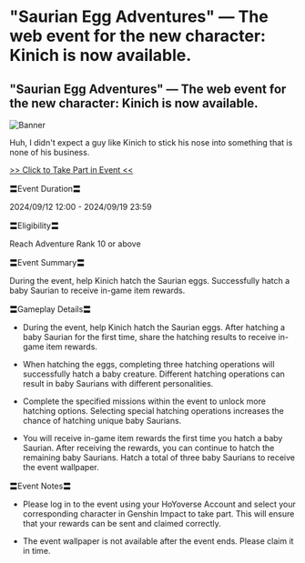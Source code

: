 # "Saurian Egg Adventures" — The web event for the new character: Kinich is now available.
## "Saurian Egg Adventures" — The web event for the new character: Kinich is now available.
![Banner](https://sdk.hoyoverse.com/upload/ann/2024/09/11/902ccb3c0f46c33ea5c1650282e5c8f5_6624812033537413086.jpg)

Huh, I didn't expect a guy like Kinich to stick his nose into something that is none of his business.

[>> Click to Take Part in Event <<](https://act.hoyoverse.com/ys/event/e20240912kinich-c8eubx/index.html?game_biz=hk4e_global&sign_type=2&auth_appid=e20240912kinich&authkey_ver=1&utm_source=ingame&utm_medium=announcement)

〓Event Duration〓

<t class="t_gl" contenteditable="false">2024/09/12 12:00</t> - <t class="t_gl" contenteditable="false">2024/09/19 23:59</t>

〓Eligibility〓

Reach Adventure Rank 10 or above

〓Event Summary〓

During the event, help Kinich hatch the Saurian eggs. Successfully hatch a baby Saurian to receive in-game item rewards.

〓Gameplay Details〓

- During the event, help Kinich hatch the Saurian eggs. After hatching a baby Saurian for the first time, share the hatching results to receive in-game item rewards.

- When hatching the eggs, completing three hatching operations will successfully hatch a baby creature. Different hatching operations can result in baby Saurians with different personalities.

- Complete the specified missions within the event to unlock more hatching options. Selecting special hatching operations increases the chance of hatching unique baby Saurians.

- You will receive in-game item rewards the first time you hatch a baby Saurian. After receiving the rewards, you can continue to hatch the remaining baby Saurians. Hatch a total of three baby Saurians to receive the event wallpaper.

〓Event Notes〓

- Please log in to the event using your HoYoverse Account and select your corresponding character in Genshin Impact to take part. This will ensure that your rewards can be sent and claimed correctly.

- The event wallpaper is not available after the event ends. Please claim it in time.
